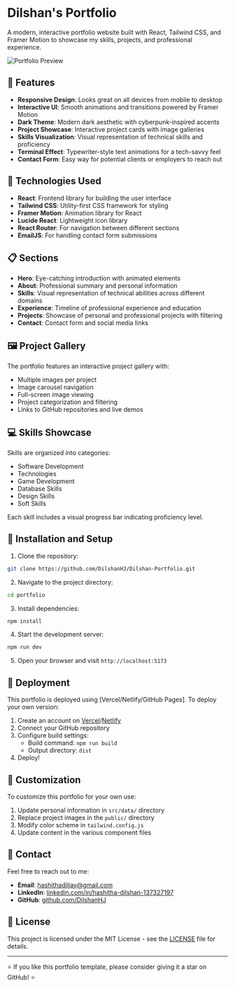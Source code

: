 # Dilshan's Portfolio

A modern, interactive portfolio website built with React, Tailwind CSS, and Framer Motion to showcase my skills, projects, and professional experience.

![Portfolio Preview](public/portfolio-preview.jpg)

## 🌟 Features

- **Responsive Design**: Looks great on all devices from mobile to desktop
- **Interactive UI**: Smooth animations and transitions powered by Framer Motion
- **Dark Theme**: Modern dark aesthetic with cyberpunk-inspired accents
- **Project Showcase**: Interactive project cards with image galleries
- **Skills Visualization**: Visual representation of technical skills and proficiency
- **Terminal Effect**: Typewriter-style text animations for a tech-savvy feel
- **Contact Form**: Easy way for potential clients or employers to reach out

## 🚀 Technologies Used

- **React**: Frontend library for building the user interface
- **Tailwind CSS**: Utility-first CSS framework for styling
- **Framer Motion**: Animation library for React
- **Lucide React**: Lightweight icon library
- **React Router**: For navigation between different sections
- **EmailJS**: For handling contact form submissions

## 📋 Sections

- **Hero**: Eye-catching introduction with animated elements
- **About**: Professional summary and personal information
- **Skills**: Visual representation of technical abilities across different domains
- **Experience**: Timeline of professional experience and education
- **Projects**: Showcase of personal and professional projects with filtering
- **Contact**: Contact form and social media links

## 🖼️ Project Gallery

The portfolio features an interactive project gallery with:

- Multiple images per project
- Image carousel navigation
- Full-screen image viewing
- Project categorization and filtering
- Links to GitHub repositories and live demos

## 💻 Skills Showcase

Skills are organized into categories:

- Software Development
- Technologies
- Game Development
- Database Skills
- Design Skills
- Soft Skills

Each skill includes a visual progress bar indicating proficiency level.

## 🔧 Installation and Setup

1. Clone the repository:

```bash
git clone https://github.com/DilshanHJ/Dilshan-Portfolio.git
```

2. Navigate to the project directory:

```bash
cd portfolio
```

3. Install dependencies:

```bash
npm install
```

4. Start the development server:

```bash
npm run dev
```

5. Open your browser and visit `http://localhost:5173`

## 🚀 Deployment

This portfolio is deployed using [Vercel/Netlify/GitHub Pages]. To deploy your own version:

1. Create an account on [Vercel](https://vercel.com)/[Netlify](https://netlify.com)
2. Connect your GitHub repository
3. Configure build settings:
   - Build command: `npm run build`
   - Output directory: `dist`
4. Deploy!

## 📝 Customization

To customize this portfolio for your own use:

1. Update personal information in `src/data/` directory
2. Replace project images in the `public/` directory
3. Modify color scheme in `tailwind.config.js`
4. Update content in the various component files

## 📱 Contact

Feel free to reach out to me:

- **Email**: [hashithadiljay@gmail.com](mailto:hashithadiljay@gmail.com)
- **LinkedIn**: [linkedin.com/in/hashitha-dilshan-137327197](https://linkedin.com/in/hashitha-dilshan-137327197)
- **GitHub**: [github.com/DilshanHJ](https://github.com/DilshanHJ)

## 📄 License

This project is licensed under the MIT License - see the [LICENSE](LICENSE) file for details.

---

⭐️ If you like this portfolio template, please consider giving it a star on GitHub! ⭐️
